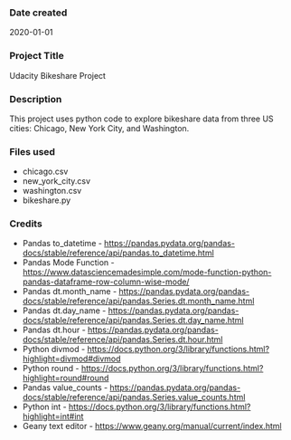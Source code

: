 ### Date created
2020-01-01

### Project Title
Udacity Bikeshare Project

### Description
This project uses python code to explore bikeshare data from three US cities:  Chicago, New York City, and Washington.

### Files used
* chicago.csv
* new_york_city.csv
* washington.csv
* bikeshare.py

### Credits
* Pandas to_datetime - https://pandas.pydata.org/pandas-docs/stable/reference/api/pandas.to_datetime.html
* Pandas Mode Function - https://www.datasciencemadesimple.com/mode-function-python-pandas-dataframe-row-column-wise-mode/
* Pandas dt.month_name - https://pandas.pydata.org/pandas-docs/stable/reference/api/pandas.Series.dt.month_name.html
* Pandas dt.day_name - https://pandas.pydata.org/pandas-docs/stable/reference/api/pandas.Series.dt.day_name.html
* Pandas dt.hour - https://pandas.pydata.org/pandas-docs/stable/reference/api/pandas.Series.dt.hour.html
* Python divmod - https://docs.python.org/3/library/functions.html?highlight=divmod#divmod
* Python round - https://docs.python.org/3/library/functions.html?highlight=round#round
* Pandas value_counts - https://pandas.pydata.org/pandas-docs/stable/reference/api/pandas.Series.value_counts.html
* Python int - https://docs.python.org/3/library/functions.html?highlight=int#int
* Geany text editor - https://www.geany.org/manual/current/index.html
